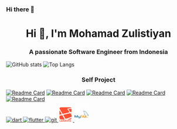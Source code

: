 ### Hi there 👋



<h1 align="center">Hi 👋, I'm Mohamad Zulistiyan</h1>
<h3 align="center">A passionate Software Engineer from Indonesia</h3>

![GitHub stats](https://github-readme-stats.vercel.app/api?username=mzulistiyan&theme=transparent&show_icons=true)
![Top Langs](https://github-readme-stats.vercel.app/api/top-langs/?username=mzulistiyan&theme=transparent&layout=compact)
<h3 align="center">Self Project</h3>

[![Readme Card](https://github-readme-stats.vercel.app/api/pin/?username=mzulistiyan&repo=flutter-myskin-application&theme=transparent)](https://github.com/mzulistiyan/flutter-myskin-application)
[![Readme Card](https://github-readme-stats.vercel.app/api/pin/?username=mzulistiyan&repo=Myskin-backend&theme=transparent)](https://github.com/mzulistiyan/Myskin-backend)
[![Readme Card](https://github-readme-stats.vercel.app/api/pin/?username=mzulistiyan&repo=flutter-Singkatin&theme=transparent)](https://github.com/mzulistiyan/flutter-Singkatin)
[![Readme Card](https://github-readme-stats.vercel.app/api/pin/?username=mzulistiyan&repo=Flutter-Marketplace&theme=transparent)](https://github.com/mzulistiyan/Flutter-Marketplace)
[![Readme Card](https://github-readme-stats.vercel.app/api/pin/?username=mzulistiyan&repo=Flutter-Airplane-With-Firebase&theme=transparent)](https://github.com/mzulistiyan/Flutter-Airplane-With-Firebase)



<p align="left"> <a href="https://dart.dev" target="_blank" rel="noreferrer"> <img src="https://www.vectorlogo.zone/logos/dartlang/dartlang-icon.svg" alt="dart" width="40" height="40"/> </a> <a href="https://flutter.dev" target="_blank" rel="noreferrer"> <img src="https://www.vectorlogo.zone/logos/flutterio/flutterio-icon.svg" alt="flutter" width="40" height="40"/> </a> <a href="https://git-scm.com/" target="_blank" rel="noreferrer"> <img src="https://www.vectorlogo.zone/logos/git-scm/git-scm-icon.svg" alt="git" width="40" height="40"/> </a> <a href="https://laravel.com/" target="_blank" rel="noreferrer"> <img src="https://raw.githubusercontent.com/devicons/devicon/master/icons/laravel/laravel-plain-wordmark.svg" alt="laravel" width="40" height="40"/> </a> <a href="https://www.mysql.com/" target="_blank" rel="noreferrer"> <img src="https://raw.githubusercontent.com/devicons/devicon/master/icons/mysql/mysql-original-wordmark.svg" alt="mysql" width="40" height="40"/> </a> </p>


